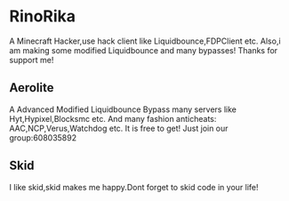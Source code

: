 # RinoRika
A Minecraft Hacker,use hack client like Liquidbounce,FDPClient etc.
Also,i am making some modified Liquidbounce
and many bypasses!
Thanks for support me!
## Aerolite
A Advanced Modified Liquidbounce
Bypass many servers like Hyt,Hypixel,Blocksmc etc.
And many fashion anticheats: AAC,NCP,Verus,Watchdog etc.
It is free to get! Just join our group:608035892
## Skid
I like skid,skid makes me happy.Dont forget to skid code in your life!
